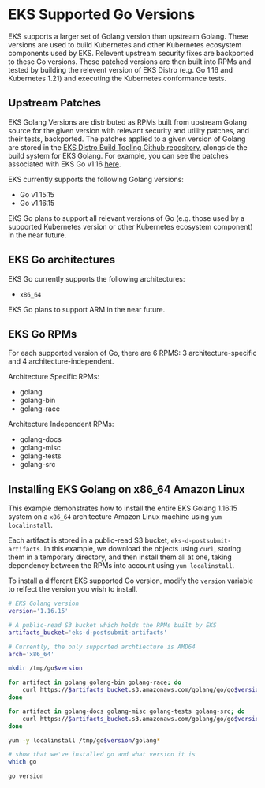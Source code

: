 # EKS Supported Go Versions
EKS supports a larger set of Golang version than upstream Golang. These versions are used to build Kubernetes and other Kubernetes ecosystem components used by EKS. Relevent upstream security fixes are backported to these Go versions. These patched versions are then built into RPMs and tested by building the relevent version of EKS Distro (e.g. Go 1.16 and Kubernetes 1.21) and executing the Kubernetes conformance tests.

## Upstream Patches
EKS Golang Versions are distributed as RPMs built from upstream Golang source for the given version with relevant security and utility patches, and their tests, backported.
The patches applied to a given version of Golang are stored in the [EKS Distro Build Tooling Github repository](https://github.com/aws/eks-distro-build-tooling/tree/main/projects/golang/go), alongside the build system for EKS Golang. For example, you can see the patches associated with EKS Go v1.16 [here](https://github.com/aws/eks-distro-build-tooling/tree/main/projects/golang/go/1.16/patches). 

EKS currently supports the following Golang versions:
- Go v1.15.15
- Go v1.16.15

EKS Go plans to support all relevant versions of Go (e.g. those used by a supported Kubernetes version or other Kubernetes ecosystem component) in the near future.

## EKS Go architectures
EKS Go currently supports the following architectures:
- `x86_64`

EKS Go plans to support ARM in the near future.

## EKS Go RPMs
For each supported version of Go, there are 6 RPMS: 3 architecture-specific and 4 architecture-independent.

Architecture Specific RPMs:
- golang
- golang-bin
- golang-race

Architecture Independent RPMs:
- golang-docs
- golang-misc
- golang-tests
- golang-src

## Installing EKS Golang on x86_64 Amazon Linux

This example demonstrates how to install the entire EKS Golang 1.16.15 system on a `x86_64` architecture Amazon Linux machine using `yum localinstall`.

Each artifact is stored in a public-read S3 bucket, `eks-d-postsubmit-artifacts`. In this example, we download the objects using `curl`, storing them in a temporary directory, and then install them all at one, taking dependency between the RPMs into account using `yum localinstall`. 

To install a different EKS supported Go version, modify the `version` variable to relfect the version you wish to install.

```bash
# EKS Golang version
version='1.16.15'

# A public-read S3 bucket which holds the RPMs built by EKS
artifacts_bucket='eks-d-postsubmit-artifacts'

# Currently, the only supported archtiecture is AMD64
arch='x86_64'

mkdir /tmp/go$version

for artifact in golang golang-bin golang-race; do
    curl https://$artifacts_bucket.s3.amazonaws.com/golang/go/go$version/RPMS/$arch/$artifact-$version-1.amzn2.0.1.$arch.rpm -o /tmp/go$version/$artifact-$version-1.amzn2.0.1.$arch.rpm
done

for artifact in golang-docs golang-misc golang-tests golang-src; do
    curl https://$artifacts_bucket.s3.amazonaws.com/golang/go/go$version/RPMS/noarch/$artifact-$version-1.amzn2.0.1.noarch.rpm -o /tmp/go$version/$artifact-$version-1.amzn2.0.1.noarch.rpm
done

yum -y localinstall /tmp/go$version/golang*

# show that we've installed go and what version it is
which go

go version
```

